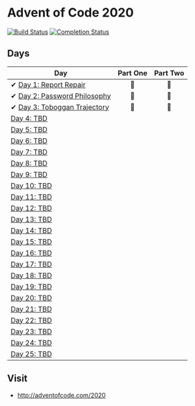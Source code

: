 # Advent of Code 2020

[![Build Status](https://github.com/riyaz-pasha/advent-of-code-2020/workflows/build/badge.svg)](https://github.com/riyaz-pasha/advent-of-code-2020/actions)
[![Completion Status](https://img.shields.io/endpoint?url=https://raw.githubusercontent.com/riyaz-pasha/advent-of-code-2020/main/.github/badges/completion.json)](https://github.com/riyaz-pasha/advent-of-code-2020)

## Days


| Day  | Part One | Part Two |
|---|:---:|:---:|
| ✔ [Day 1: Report Repair](https://github.com/riyaz-pasha/advent-of-code-2020/tree/main/day1)| 🌟 | 🌟 |
| ✔ [Day 2: Password Philosophy](https://github.com/riyaz-pasha/advent-of-code-2020/tree/main/day2)|🌟 | 🌟 |
| ✔ [Day 3: Toboggan Trajectory](https://github.com/riyaz-pasha/advent-of-code-2020/tree/main/day3)|🌟 | 🌟 |
| [Day 4: TBD]()| | |
| [Day 5: TBD]()| | |
| [Day 6: TBD]()| | |
| [Day 7: TBD]()| | |
| [Day 8: TBD]()| | |
| [Day 9: TBD]()| | |
| [Day 10: TBD]()| | |
| [Day 11: TBD]()| | |
| [Day 12: TBD]()| | |
| [Day 13: TBD]()| | |
| [Day 14: TBD]()| | |
| [Day 15: TBD]()| | |
| [Day 16: TBD]()| | |
| [Day 17: TBD]()| | |
| [Day 18: TBD]()| | |
| [Day 19: TBD]()| | |
| [Day 20: TBD]()| | |
| [Day 21: TBD]()| | |
| [Day 22: TBD]()| | |
| [Day 23: TBD]()| | |
| [Day 24: TBD]()| | |
| [Day 25: TBD]()| | |

## Visit
- http://adventofcode.com/2020